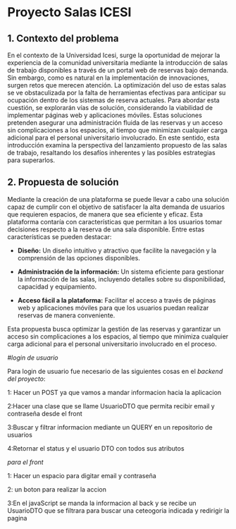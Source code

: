 
# Proyecto Salas ICESI

## 1. Contexto del problema 

En el contexto de la Universidad Icesi, surge la oportunidad de mejorar la experiencia de la comunidad universitaria mediante 
la introducción de salas de trabajo disponibles a través de un portal web de reservas bajo demanda. Sin embargo, como es natural 
en la implementación de innovaciones, surgen retos que merecen atención. La optimización del uso de estas salas se ve obstaculizada
por la falta de herramientas efectivas para anticipar su ocupación dentro de los sistemas de reserva actuales. Para abordar esta cuestión,
se explorarán vías de solución, considerando la viabilidad de implementar páginas web y aplicaciones móviles. Estas soluciones pretenden asegurar una administración 
fluida de las reservas y un acceso sin complicaciones a los espacios, al tiempo que minimizan cualquier carga adicional para el personal universitario involucrado. En este sentido, 
esta introducción examina la perspectiva del lanzamiento propuesto de las salas de trabajo, resaltando los desafíos inherentes y las posibles estrategias para superarlos.

## 2. Propuesta de solución

Mediante la creación de una plataforma se puede llevar a cabo una solución capaz de cumplir con el objetivo de satisfacer la alta demanda de usuarios que requieren espacios, de manera que sea eficiente y eficaz. 
Esta plataforma contaría con características que permitan a los usuarios tomar decisiones respecto a la reserva de una sala disponible. Entre estas características se pueden destacar:

- **Diseño:** Un diseño intuitivo y atractivo que facilite la navegación y la comprensión de las opciones disponibles.

- **Administración de la información:** Un sistema eficiente para gestionar la información de las salas, incluyendo detalles sobre su disponibilidad, capacidad y equipamiento.

- **Acceso fácil a la plataforma:** Facilitar el acceso a través de páginas web y aplicaciones móviles para que los usuarios puedan realizar reservas de manera conveniente.

Esta propuesta busca optimizar la gestión de las reservas y garantizar un acceso sin complicaciones a los espacios, al tiempo que minimiza cualquier carga adicional para el personal universitario involucrado en el proceso.


<em>#login de usuario </em>

Para login de usuario fue necesario de las siguientes cosas en el *backend del proyecto*:

1: Hacer un POST ya que vamos a mandar informacion hacia la aplicacion

2:Hacer una clase que se llame UsuarioDTO que permita recibir email y contraseña desde el front

3:Buscar y filtrar informacion mediante un QUERY en un repositorio de usuarios

4:Retornar el status y el usuario DTO con todos sus atributos

*para el front*

1: Hacer un espacio para digitar email y contraseña

2: un boton para realizar la accion

3:En el javaScript se manda la informacion al back y se recibe un UsuarioDTO que se filtrara para buscar una ceteogoria indicada y redirigir la pagina
